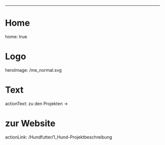 ---
# Home
home: true  

# Logo
heroImage: /me_normal.svg
# Text
actionText: zu den Projekten →
# zur Website
actionLink: /Hundfutter/1_Hund-Projektbeschreibung


